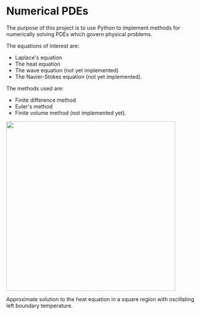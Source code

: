 <h1>Numerical PDEs</h1>
The purpose of this project is to use Python to implement methods for numerically solving PDEs which govern physical problems.

The equations of interest are:
* Laplace's equation
* The heat equation
* The wave equation (not yet implemented)
* The Navier-Stokes equation (not yet implemented).

The methods used are:
* Finite difference method
* Euler's method
* Finite volume method (not implemented yet).

<img src="Images/HeatEquation/oscillating_boundary.gif" width=450 height=450>

<f1>Approximate solution to the heat equation in a square region with oscillating left boundary temperature.</f1>
